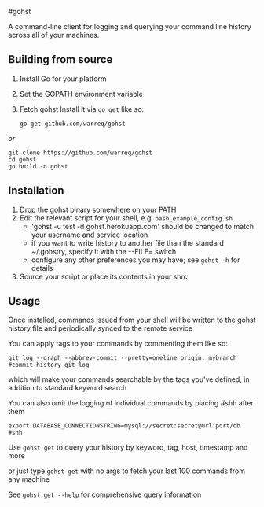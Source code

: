 #gohst

A command-line client for logging and querying your command line history across all of your machines.

## Building from source

1. Install Go for your platform
2. Set the GOPATH environment variable
3. Fetch gohst
Install it via `go get` like so:

    `go get github.com/warreq/gohst`

_or_

    git clone https://github.com/warreq/gohst
    cd gohst 
    go build -o gohst

## Installation

1. Drop the gohst binary somewhere on your PATH
2. Edit the relevant script for your shell, e.g. `bash_example_config.sh`
   * 'gohst -u test -d gohst.herokuapp.com' should be changed to match your username and service location
   * if you want to write history to another file than the standard ~/.gohstry, specify it with the --FILE= switch
   * configure any other preferences you may have; see `gohst -h` for details
3. Source your script or place its contents in your shrc

## Usage

Once installed, commands issued from your shell will be written to the gohst history file and periodically synced to the remote service

You can apply tags to your commands by commenting them like so: 

    git log --graph --abbrev-commit --pretty=oneline origin..mybranch #commit-history git-log

which will make your commands searchable by the tags you've defined, in addition to standard keyword search

You can also omit the logging of individual commands by placing #shh after them

    export DATABASE_CONNECTIONSTRING=mysql://secret:secret@url:port/db #shh

Use `gohst get` to query your history by keyword, tag, host, timestamp and more

or just type `gohst get` with no args to fetch your last 100 commands from any machine

See `gohst get --help` for comprehensive query information 
